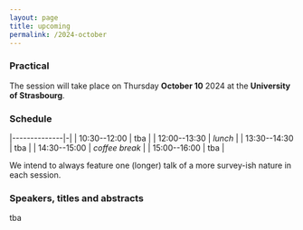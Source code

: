 ```yaml
---
layout: page
title: upcoming
permalink: /2024-october
---
```


### Practical

The session will take place on Thursday **October 10** 2024 at the **University of Strasbourg**.

### Schedule

|--------------|-|
| 10:30--12:00 | tba |
| 12:00--13:30 | _lunch_ |
| 13:30--14:30 | tba |
| 14:30--15:00 | _coffee break_ |
| 15:00--16:00 | tba |

We intend to always feature one (longer) talk of a more survey-ish nature in each session.

### Speakers, titles and abstracts

tba
